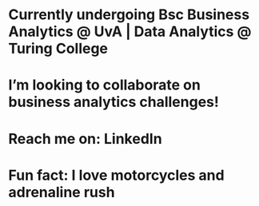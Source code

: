 

# Currently undergoing Bsc Business Analytics @ UvA | Data Analytics @ Turing College
# I’m looking to collaborate on business analytics challenges!
# Reach me on: LinkedIn
  
# Fun fact: I love motorcycles and adrenaline rush

